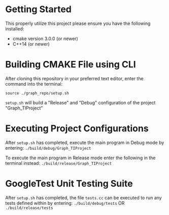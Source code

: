 # Getting Started
This properly utilize this project please ensure you have the following installed:
- cmake version 3.0.0 (or newer)
- C++14 (or newer)

# Building CMAKE File using CLI
After cloning this repository in your preferred text editor, enter the command into the terminal:

`source ./graph_repo/setup.sh`

`setup.sh` will build a "Release" and "Debug" configuration of the project "Graph_TIProject"

# Executing Project Configurations
After `setup.sh` has completed, execute the main program in Debug mode by entering:
`./build/debug/Graph_TIProject`

To execute the main program in Release mode enter the following in the terminal instead:
`./build/release/Graph_TIProject`

# GoogleTest Unit Testing Suite
After `setup.sh` has completed, the file `tests.cc` can be executed to run any tests defined within by entering:
`./build/debug/tests` OR `./build/release/tests`